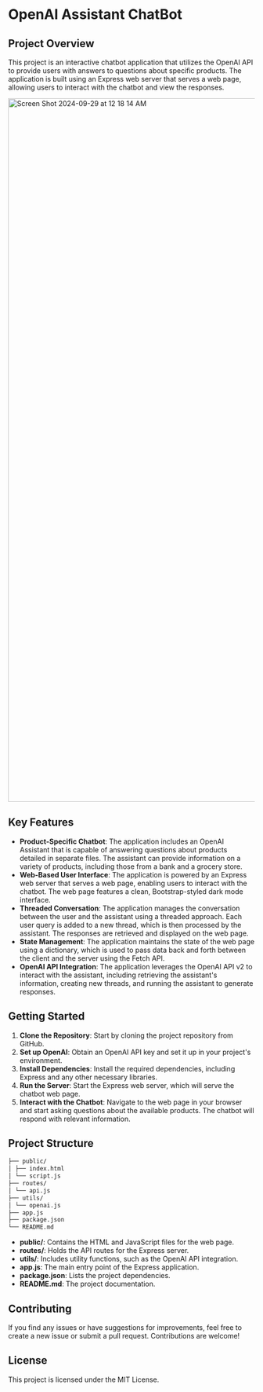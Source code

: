# OpenAI Assistant ChatBot

## Project Overview
This project is an interactive chatbot application that utilizes the OpenAI API to provide users with answers to questions about specific products. The application is built using an Express web server that serves a web page, allowing users to interact with the chatbot and view the responses.

<img width="1433" alt="Screen Shot 2024-09-29 at 12 18 14 AM" src="https://github.com/user-attachments/assets/0fc79f4d-a741-4780-9713-ba943fa587a8">

## Key Features
- **Product-Specific Chatbot**: The application includes an OpenAI Assistant that is capable of answering questions about products detailed in separate files. The assistant can provide information on a variety of products, including those from a bank and a grocery store.
- **Web-Based User Interface**: The application is powered by an Express web server that serves a web page, enabling users to interact with the chatbot. The web page features a clean, Bootstrap-styled dark mode interface.
- **Threaded Conversation**: The application manages the conversation between the user and the assistant using a threaded approach. Each user query is added to a new thread, which is then processed by the assistant. The responses are retrieved and displayed on the web page.
- **State Management**: The application maintains the state of the web page using a dictionary, which is used to pass data back and forth between the client and the server using the Fetch API.
- **OpenAI API Integration**: The application leverages the OpenAI API v2 to interact with the assistant, including retrieving the assistant's information, creating new threads, and running the assistant to generate responses.

## Getting Started

1. **Clone the Repository**: Start by cloning the project repository from GitHub.
2. **Set up OpenAI**: Obtain an OpenAI API key and set it up in your project's environment.
3. **Install Dependencies**: Install the required dependencies, including Express and any other necessary libraries.
4. **Run the Server**: Start the Express web server, which will serve the chatbot web page.
5. **Interact with the Chatbot**: Navigate to the web page in your browser and start asking questions about the available products. The chatbot will respond with relevant information.

## Project Structure
```bash
├── public/
│ ├── index.html
│ └── script.js
├── routes/
│ └── api.js
├── utils/
│ └── openai.js
├── app.js
├── package.json
└── README.md
```

- **public/**: Contains the HTML and JavaScript files for the web page.  
- **routes/**: Holds the API routes for the Express server.  
- **utils/**: Includes utility functions, such as the OpenAI API integration.  
- **app.js**: The main entry point of the Express application.  
- **package.json**: Lists the project dependencies.  
- **README.md**: The project documentation.  

## Contributing
If you find any issues or have suggestions for improvements, feel free to create a new issue or submit a pull request. Contributions are welcome!

## License
This project is licensed under the MIT License.
